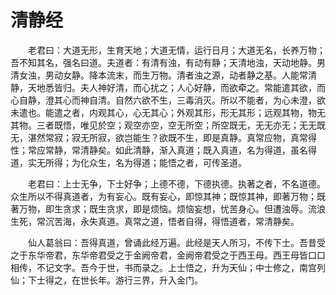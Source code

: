 # 清静经
　　老君曰：大道无形，生育天地；大道无情，运行日月；大道无名，长养万物；吾不知其名，强名曰道。夫道者：有清有浊，有动有静；天清地浊，天动地静。男清女浊，男动女静。降本流末，而生万物。清者浊之源，动者静之基。人能常清静，天地悉皆归。夫人神好清，而心扰之；人心好静，而欲牵之。常能遣其欲，而心自静，澄其心而神自清。自然六欲不生，三毒消灭。所以不能者，为心未澄，欲未遣也。能遣之者，内观其心，心无其心；外观其形，形无其形；远观其物，物无其物。三者既悟，唯见於空；观空亦空，空无所空；所空既无，无无亦无；无无既无，湛然常寂；寂无所寂，欲岂能生？欲既不生，即是真静。真常应物，真常得性；常应常静，常清静矣。如此清静，渐入真道；既入真道，名为得道，虽名得道，实无所得；为化众生，名为得道；能悟之者，可传圣道。

　　老君曰：上士无争，下士好争；上德不德，下德执德。执著之者，不名道德。众生所以不得真道者，为有妄心。既有妄心，即惊其神；既惊其神，即著万物；既著万物，即生贪求；既生贪求，即是烦恼。烦恼妄想，忧苦身心。但遭浊辱。流浪生死，常沉苦海，永失真道。真常之道，悟者自得，得悟道者，常清静矣。

　　仙人葛翁曰：吾得真道，曾诵此经万遍。此经是天人所习，不传下士。吾昔受之于东华帝君，东华帝君受之于金阙帝君，金阙帝君受之于西王母。西王母皆口口相传，不记文字。吾今于世，书而录之。上士悟之，升为天仙；中士修之，南宫列仙；下士得之，在世长年。游行三界，升入金门。